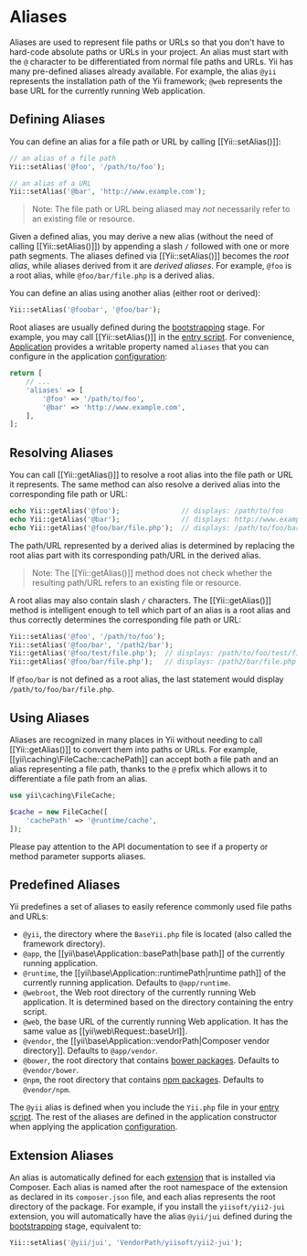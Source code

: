 Aliases
=======

Aliases are used to represent file paths or URLs so that you don't have to hard-code absolute paths or URLs in your project. An alias must start with the `@` character to be differentiated from normal file paths and URLs. Yii has many pre-defined aliases already available. 
For example, the alias `@yii` represents the installation path of the Yii framework; `@web` represents
the base URL for the currently running Web application.


Defining Aliases <a name="defining-aliases"></a>
----------------

You can define an alias for a file path or URL by calling [[Yii::setAlias()]]:

```php
// an alias of a file path
Yii::setAlias('@foo', '/path/to/foo');

// an alias of a URL
Yii::setAlias('@bar', 'http://www.example.com');
```

> Note: The file path or URL being aliased may *not* necessarily refer to an existing file or resource.

Given a defined alias, you may derive a new alias (without the need of calling [[Yii::setAlias()]]) by appending
a slash `/` followed with one or more path segments. The aliases defined via [[Yii::setAlias()]] becomes the 
*root alias*, while aliases derived from it are *derived aliases*. For example, `@foo` is a root alias,
while `@foo/bar/file.php` is a derived alias.

You can define an alias using another alias (either root or derived):

```php
Yii::setAlias('@foobar', '@foo/bar');
```

Root aliases are usually defined during the [bootstrapping](runtime-bootstrapping.md) stage.
For example, you may call [[Yii::setAlias()]] in the [entry script](structure-entry-scripts.md).
For convenience, [Application](structure-applications.md) provides a writable property named `aliases`
that you can configure in the application [configuration](concept-configurations.md):

```php
return [
    // ...
    'aliases' => [
        '@foo' => '/path/to/foo',
        '@bar' => 'http://www.example.com',
    ],
];
```


Resolving Aliases <a name="resolving-aliases"></a>
-----------------

You can call [[Yii::getAlias()]] to resolve a root alias into the file path or URL it represents.
The same method can also resolve a derived alias into the corresponding file path or URL:

```php
echo Yii::getAlias('@foo');               // displays: /path/to/foo
echo Yii::getAlias('@bar');               // displays: http://www.example.com
echo Yii::getAlias('@foo/bar/file.php');  // displays: /path/to/foo/bar/file.php
```

The path/URL represented by a derived alias is determined by replacing the root alias part with its corresponding
path/URL in the derived alias.

> Note: The [[Yii::getAlias()]] method does not check whether the resulting path/URL refers to an existing file or resource.


A root alias may also contain slash `/` characters. The [[Yii::getAlias()]] method
is intelligent enough to tell which part of an alias is a root alias and thus correctly determines
the corresponding file path or URL:

```php
Yii::setAlias('@foo', '/path/to/foo');
Yii::setAlias('@foo/bar', '/path2/bar');
Yii::getAlias('@foo/test/file.php');  // displays: /path/to/foo/test/file.php
Yii::getAlias('@foo/bar/file.php');   // displays: /path2/bar/file.php
```

If `@foo/bar` is not defined as a root alias, the last statement would display `/path/to/foo/bar/file.php`.


Using Aliases <a name="using-aliases"></a>
-------------

Aliases are recognized in many places in Yii without needing to call [[Yii::getAlias()]] to convert
them into paths or URLs. For example, [[yii\caching\FileCache::cachePath]] can accept both a file path
and an alias representing a file path, thanks to the `@` prefix which allows it to differentiate a file path
from an alias.

```php
use yii\caching\FileCache;

$cache = new FileCache([
    'cachePath' => '@runtime/cache',
]);
```

Please pay attention to the API documentation to see if a property or method parameter supports aliases.


Predefined Aliases <a name="predefined-aliases"></a>
------------------

Yii predefines a set of aliases to easily reference commonly used file paths and URLs:

- `@yii`, the directory where the `BaseYii.php` file is located (also called the framework directory).
- `@app`, the [[yii\base\Application::basePath|base path]] of the currently running application.
- `@runtime`, the [[yii\base\Application::runtimePath|runtime path]] of the currently running application. Defaults to `@app/runtime`.
- `@webroot`, the Web root directory of the currently running Web application. It is determined based on the directory
  containing the entry script.
- `@web`, the base URL of the currently running Web application. It has the same value as [[yii\web\Request::baseUrl]].
- `@vendor`, the [[yii\base\Application::vendorPath|Composer vendor directory]]. Defaults to `@app/vendor`.
- `@bower`, the root directory that contains [bower packages](http://bower.io/). Defaults to `@vendor/bower`.
- `@npm`, the root directory that contains [npm packages](https://www.npmjs.org/). Defaults to `@vendor/npm`.

The `@yii` alias is defined when you include the `Yii.php` file in your [entry script](structure-entry-scripts.md). The rest of the aliases are defined in the application constructor when applying the application
[configuration](concept-configurations.md).


Extension Aliases <a name="extension-aliases"></a>
-----------------

An alias is automatically defined for each [extension](structure-extensions.md) that is installed via Composer.
Each alias is named after the root namespace of the extension as declared in its `composer.json` file, and each alias
represents the root directory of the package. For example, if you install the `yiisoft/yii2-jui` extension,
you will automatically have the alias `@yii/jui` defined during the [bootstrapping](runtime-bootstrapping.md) stage, equivalent to:

```php
Yii::setAlias('@yii/jui', 'VendorPath/yiisoft/yii2-jui');
```
